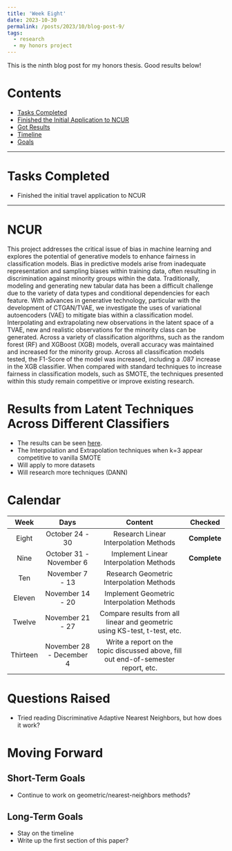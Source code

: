```yaml
---
title: 'Week Eight'
date: 2023-10-30
permalink: /posts/2023/10/blog-post-9/
tags:
  - research
  - my honors project
---
```


This is the ninth blog post for my honors thesis. Good results below!

# Contents

- [Tasks Completed](#tasks)
- [Finished the Initial Application to NCUR](#ncur)
- [Got Results](#results)
- [Timeline](#calendar)
- [Goals](#goals)


---


<a name="tasks"></a>
# Tasks Completed 
- Finished the initial travel application to NCUR


---


<a name="ncur"></a>
# NCUR
This project addresses the critical issue of bias in machine learning and explores the potential of generative models to enhance fairness in classification models. Bias in predictive models arise from inadequate representation and sampling biases within training data, often resulting in discrimination against minority groups within the data. Traditionally, modeling and generating new tabular data has been a difficult challenge due to the variety of data types and conditional dependencies for each feature. With advances in generative technology, particular with the development of CTGAN/TVAE, we investigate the uses of variational autoencoders (VAE) to mitigate bias within a classification model. Interpolating and extrapolating new observations in the latent space of a TVAE, new and realistic observations for the minority class can be generated. Across a variety of classification algorithms, such as the random forest (RF) and XGBoost (XGB) models, overall accuracy was maintained and increased for the minority group. Across all classification models tested, the F1-Score of the model was increased, including a .087 increase in the XGB classifier. When compared with standard techniques to increase fairness in classification models, such as SMOTE, the techniques presented within this study remain competitive or improve existing research.


<a name="results"></a>
# Results from Latent Techniques Across Different Classifiers
- The results can be seen [here](https://docs.google.com/document/d/1YzyX2dl63IMxpiM6WksmRyKlZakcHYzvTWFjq10WMac/edit?usp=sharing).
- The Interpolation and Extrapolation techniques when k=3 appear competitive to vanilla SMOTE
- Will apply to more datasets
- Will research more techniques (DANN)


<a name="calendar"></a>
# Calendar

| Week | Days    | Content    | Checked |
| :---:   | :---: | :---: | :---: |
| Eight | October 24 - 30   | Research Linear Interpolation Methods   | **Complete** | 
| Nine | October 31 - November 6   | Implement Linear Interpolation Methods   | **Complete** |
| Ten | November 7 - 13   | Research Geometric Interpolation Methods   | |
| Eleven | November 14 - 20   | Implement Geometric Interpolation Methods  | |
| Twelve | November 21 - 27   | Compare results from all linear and geometric using KS-test, t-test, etc.  | |
| Thirteen | November 28 - December 4   | Write a report on the topic discussed above, fill out end-of-semester report, etc.   | |





<a name="questions"></a>
# Questions Raised
- Tried reading Discriminative Adaptive Nearest Neighbors, but how does it work?

<a name="moving"></a>
# Moving Forward

## Short-Term Goals
- Continue to work on geometric/nearest-neighbors methods?


## Long-Term Goals
- Stay on the timeline
- Write up the first section of this paper?
